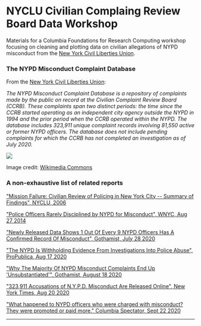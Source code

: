 # NYCLU Civilian Complaing Review Board Data Workshop

Materials for a Columbia Foundations for Research Computing workshop focusing on cleaning and plotting data on civilian allegations of NYPD misconduct from the [New York Civil Liberties Union](https://github.com/new-york-civil-liberties-union/NYPD-Misconduct-Complaint-Database).

### The NYPD Misconduct Complaint Database


From the [New York Civil Liberties Union](https://www.nyclu.org/en/campaigns/nypd-misconduct-database):

*The NYPD Misconduct Complaint Database is a repository of complaints made by the public on record at the Civilian Complaint Review Board (CCRB). These complaints span two distinct periods: the time since the CCRB started operating as an independent city agency outside the NYPD in 1994 and the prior period when the CCRB operated within the NYPD. The database includes 323,911 unique complaint records involving 81,550 active or former NYPD officers. The database does not include pending complaints for which the CCRB has not completed an investigation as of July 2020.*

![](https://upload.wikimedia.org/wikipedia/en/3/32/CCRB_logo.png)

Image credit: [Wikimedia Commons](https://en.wikipedia.org/wiki/Civilian_Complaint_Review_Board#/media/File:CCRB_logo.png)
### A non-exhaustive list of related reports

["Mission Failure: Civilian Review of Policing in New York City -- Summary of Findings", NYCLU, 2006](https://www.nyclu.org/en/mission-failure-civilian-review-policing-new-york-city-summary-findings)

["Police Officers Rarely Disciplined by NYPD for Misconduct", WNYC, Aug 27 2014](https://www.wnyc.org/story/nypds-poor-track-record-meting-out-discipline-officer-misconduct/)

["Newly Released Data Shows 1 Out Of Every 9 NYPD Officers Has A Confirmed Record Of Misconduct", Gothamist, July 28 2020](https://gothamist.com/news/nypd-police-ccrb-database-shows-confirmed-record-misconduct)

["The NYPD Is Withholding Evidence From Investigations Into Police Abuse", ProPublica, Aug 17 2020](https://www.propublica.org/article/the-nypd-is-withholding-evidence-from-investigations-into-police-abuse)

["Why The Majority Of NYPD Misconduct Complaints End Up 'Unsubstantiated'", Gothamist, August 18 2020](https://gothamist.com/news/why-the-majority-of-nypd-misconduct-complaints-end-up-unsubstantiated)

["323,911 Accusations of N.Y.P.D. Misconduct Are Released Online", New York Times, Aug 20 2020](https://www.nytimes.com/2020/08/20/nyregion/nypd-ccrb-records-published.html)

["What happened to NYPD officers who were charged with misconduct? They were promoted or paid more." Columbia Spectator, Sept 22 2020](https://www.columbiaspectator.com/news/2020/09/22/what-happened-to-nypd-officers-who-were-charged-with-misconduct-they-were-promoted-or-paid-more/)

---

